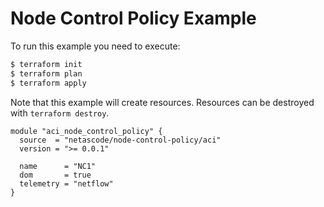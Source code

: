 <!-- BEGIN_TF_DOCS -->
# Node Control Policy Example

To run this example you need to execute:

```bash
$ terraform init
$ terraform plan
$ terraform apply
```

Note that this example will create resources. Resources can be destroyed with `terraform destroy`.

```hcl
module "aci_node_control_policy" {
  source  = "netascode/node-control-policy/aci"
  version = ">= 0.0.1"

  name      = "NC1"
  dom       = true
  telemetry = "netflow"
}

```
<!-- END_TF_DOCS -->